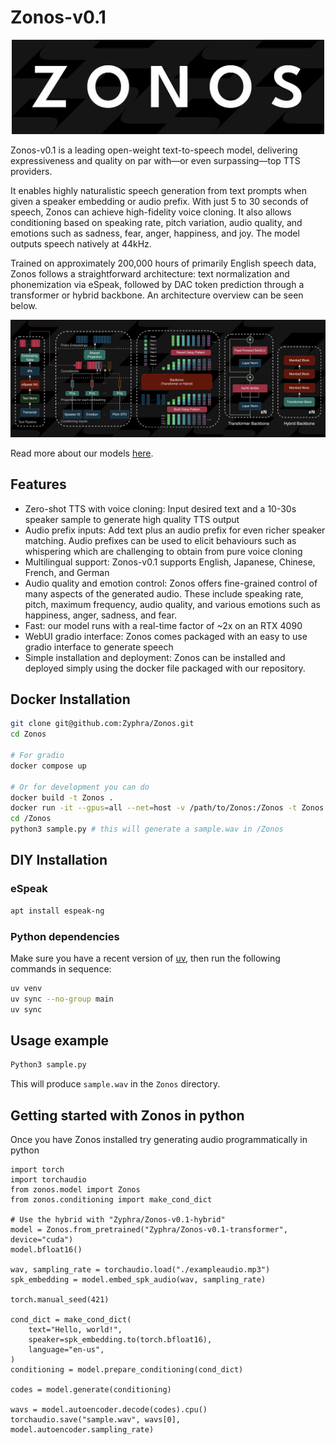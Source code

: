# Zonos-v0.1

<div align="center">
<img src="content/ZonosHeader.png" 
     alt="Alt text" 
     style="width: 500px;
            height: auto;
            object-position: center top;">
</div>

Zonos-v0.1 is a leading open-weight text-to-speech model, delivering expressiveness and quality on par with—or even surpassing—top TTS providers.

It enables highly naturalistic speech generation from text prompts when given a speaker embedding or audio prefix. With just 5 to 30 seconds of speech, Zonos can achieve high-fidelity voice cloning. It also allows conditioning based on speaking rate, pitch variation, audio quality, and emotions such as sadness, fear, anger, happiness, and joy. The model outputs speech natively at 44kHz.

Trained on approximately 200,000 hours of primarily English speech data, Zonos follows a straightforward architecture: text normalization and phonemization via eSpeak, followed by DAC token prediction through a transformer or hybrid backbone. An architecture overview can be seen below.

<div align="center">
<img src="content/ArchitectureDiagram.png" 
     alt="Alt text" 
     style="width: 1000px;
            height: auto;
            object-position: center top;">
</div>

Read more about our models [here](https://www.zyphra.com/post/beta-release-of-zonos-v0-1).

## Features
* Zero-shot TTS with voice cloning: Input desired text and a 10-30s speaker sample to generate high quality TTS output
* Audio prefix inputs: Add text plus an audio prefix for even richer speaker matching. Audio prefixes can be used to elicit behaviours such as whispering which are challenging to obtain from pure voice cloning
* Multilingual support: Zonos-v0.1 supports English, Japanese, Chinese, French, and German
* Audio quality and emotion control: Zonos offers fine-grained control of many aspects of the generated audio. These include speaking rate, pitch, maximum frequency, audio quality, and various emotions such as happiness, anger, sadness, and fear.
* Fast: our model runs with a real-time factor of ~2x on an RTX 4090
* WebUI gradio interface: Zonos comes packaged with an easy to use gradio interface to generate speech 
* Simple installation and deployment: Zonos can be installed and deployed simply using the docker file packaged with our repository.


## Docker Installation

```bash
git clone git@github.com:Zyphra/Zonos.git
cd Zonos

# For gradio
docker compose up

# Or for development you can do
docker build -t Zonos .
docker run -it --gpus=all --net=host -v /path/to/Zonos:/Zonos -t Zonos
cd /Zonos
python3 sample.py # this will generate a sample.wav in /Zonos
```

## DIY Installation
### eSpeak

```bash
apt install espeak-ng
```

### Python dependencies

Make sure you have a recent version of [uv](https://docs.astral.sh/uv/#installation), then run the following commands in sequence:

```bash
uv venv
uv sync --no-group main
uv sync
```

## Usage example

```bash
Python3 sample.py
```
This will produce `sample.wav` in the `Zonos` directory.

## Getting started with Zonos in python
Once you have Zonos installed try generating audio programmatically in python
```python3
import torch
import torchaudio
from zonos.model import Zonos
from zonos.conditioning import make_cond_dict

# Use the hybrid with "Zyphra/Zonos-v0.1-hybrid"
model = Zonos.from_pretrained("Zyphra/Zonos-v0.1-transformer", device="cuda")
model.bfloat16()

wav, sampling_rate = torchaudio.load("./exampleaudio.mp3")
spk_embedding = model.embed_spk_audio(wav, sampling_rate)

torch.manual_seed(421)

cond_dict = make_cond_dict(
	text="Hello, world!",
	speaker=spk_embedding.to(torch.bfloat16),
	language="en-us",
)
conditioning = model.prepare_conditioning(cond_dict)

codes = model.generate(conditioning)

wavs = model.autoencoder.decode(codes).cpu()
torchaudio.save("sample.wav", wavs[0], model.autoencoder.sampling_rate)
```
